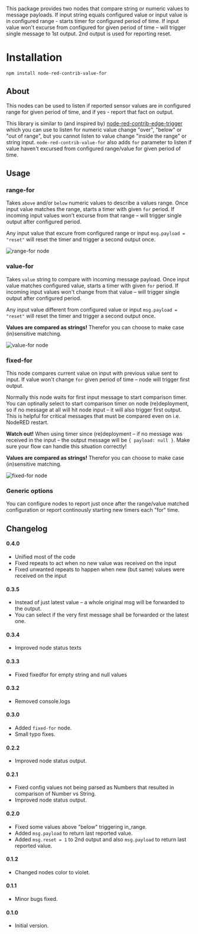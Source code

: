 This package provides two nodes that compare string or numeric values to message payloads.
If input string equals configured value or input value is in configured range - starts timer
for configured period of time. If input value won't excurse from configured for given period
of time – will trigger single message to 1st output. 2nd output is used for reporting reset.

# Installation
```
npm install node-red-contrib-value-for
```

## About

This nodes can be used to listen if reported sensor values are in configured range for given period of time,
and if yes - report that fact on output.

This library is similar to (and inspired by) [node-red-contrib-edge-trigger](https://github.com/eschava/node-red-contrib-edge-trigger)
which you can use to listen for numeric value change "over", "below" or "out of range", but you cannot listen to value 
change "inside the range" or string input. `node-red-contrib-value-for` also adds `for` parameter to listen if value 
haven't excursed from configured range/value for given period of time.

## Usage

### range-for

Takes `above` and/or `below` numeric values to describe a values range. Once input value matches the range, starts 
a timer with given `for` period. If incoming input values won't excurse from that range – will trigger single output 
after configured period.

Any input value that excure from configured range or input `msg.payload = "reset"` will reset the timer and trigger 
a second output once.

![range-for node](https://github.com/cadavre/node-red-contrib-value-for/raw/master/images/range-for.png)

### value-for

Takes `value` string to compare with incoming message payload. Once input value matches configured value, starts 
a timer with given `for` period. If incoming input values won't change from that value – will trigger single 
output after configured period.

Any input value different from configured value or input `msg.payload = "reset"` will reset the timer and trigger 
a second output once.

**Values are compared as strings!** Therefor you can choose to make case (in)sensitive matching.

![value-for node](https://github.com/cadavre/node-red-contrib-value-for/raw/master/images/value-for.png)

### fixed-for

This node compares current value on input with previous value sent to input. If value won't change `for`
given period of time – node will trigger first output.

Normally this node waits for first input message to start comparison timer. You can optinally select to
start comparison timer on node (re)deployment, so if no message at all will hit node input – it will also
trigger first output. This is helpful for critical messages that must be compared even on i.e. NodeRED restart.

**Watch out!** When using timer since (re)deployment – if no message was received in the input – the output 
message will be `{ payload: null }`. Make sure your flow can handle this situation correctly!

**Values are compared as strings!** Therefor you can choose to make case (in)sensitive matching.

![fixed-for node](https://github.com/cadavre/node-red-contrib-value-for/raw/master/images/fixed-for.png)

### Generic options

You can configure nodes to report just once after the range/value matched configuration or report continously 
starting new timers each "for" time.

## Changelog

#### 0.4.0

* Unified most of the code
* Fixed repeats to act when no new value was received on the input
* Fixed unwanted repeats to happen when new (but same) values were received on the input

#### 0.3.5

* Instead of just latest value – a whole original msg will be forwarded to the output.
* You can select if the very first message shall be forwarded or the latest one.

#### 0.3.4

* Improved node status texts

#### 0.3.3

* Fixed fixedfor for empty string and null values 

#### 0.3.2

* Removed console.logs

#### 0.3.0

* Added `fixed-for` node.
* Small typo fixes.

#### 0.2.2

* Improved node status output.

#### 0.2.1

* Fixed config values not being parsed as Numbers that resulted in comparison of Number vs String.
* Improved node status output.

#### 0.2.0

* Fixed some values above "below" triggering in_range.
* Added `msg.payload` to return last reported value.
* Added `msg.reset = 1` to 2nd output and also `msg.payload` to return last reported value.

#### 0.1.2

* Changed nodes color to violet.

#### 0.1.1

* Minor bugs fixed.

#### 0.1.0

* Initial version.
